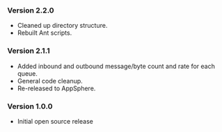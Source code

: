 ### Version 2.2.0
- Cleaned up directory structure.
- Rebuilt Ant scripts.

### Version 2.1.1
- Added inbound and outbound message/byte count and rate for each queue.
- General code cleanup.
- Re-released to AppSphere.

### Version 1.0.0
* Initial open source release 
